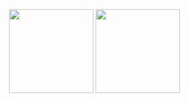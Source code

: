 <div align="center">
   <div>
    <img height=150 src="https://github-readme-stats.vercel.app/api?username=greddyss&count_private=true&theme=radical&show_icons=true">
    <img height=150 src="https://github-readme-stats.vercel.app/api/top-langs/?username=greddyss&theme=radical&layout=compact">
  </div>
</div>
